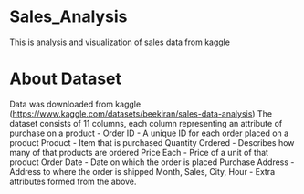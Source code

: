 # Sales_Analysis
This is analysis and visualization of sales data from kaggle
# About Dataset
Data was downloaded from kaggle (https://www.kaggle.com/datasets/beekiran/sales-data-analysis)
The dataset consists of 11 columns, each column representing an attribute of purchase on a product -
Order ID - A unique ID for each order placed on a product
Product - Item that is purchased
Quantity Ordered - Describes how many of that products are ordered
Price Each - Price of a unit of that product
Order Date - Date on which the order is placed
Purchase Address - Address to where the order is shipped
Month, Sales, City, Hour - Extra attributes formed from the above.
